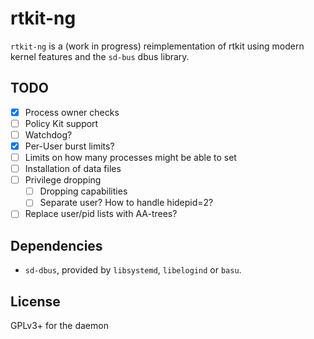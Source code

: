 # rtkit-ng

`rtkit-ng` is a (work in progress) reimplementation of rtkit using modern kernel features and the
`sd-bus` dbus library.

## TODO

* [x] Process owner checks
* [ ] Policy Kit support
* [ ] Watchdog?
* [x] Per-User burst limits?
* [ ] Limits on how many processes might be able to set
* [ ] Installation of data files
* [ ] Privilege dropping
  * [ ] Dropping capabilities
  * [ ] Separate user? How to handle hidepid=2?
* [ ] Replace user/pid lists with AA-trees?

## Dependencies

* `sd-dbus`, provided by `libsystemd`, `libelogind` or `basu`.

## License

GPLv3+ for the daemon
